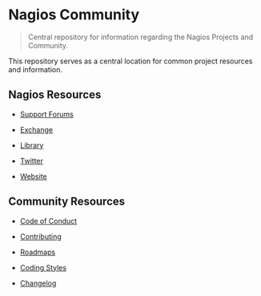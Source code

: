 # Nagios Community

> Central repository for information regarding the Nagios Projects and Community.

This repository serves as a central location for common project resources and
information.

## Nagios Resources

 * [Support Forums](https://support.nagios.com/forum/viewforum.php?f=5)

 * [Exchange](https://exchange.nagios.org/)

 * [Library](https://library.nagios.com/)

 * [Twitter](https://twitter.com/nagiosinc)

 * [Website](https://www.nagios.org/)

## Community Resources

 * [Code of Conduct](https://github.com/NagiosEnterprises/community/blob/master/CODE_OF_CONDUCT.md)

 * [Contributing](https://github.com/NagiosEnterprises/community/blob/master/CONTRIBUTING.md)

 * [Roadmaps](https://github.com/NagiosEnterprises/community/tree/master/Roadmaps/)

 * [Coding Styles](https://github.com/NagiosEnterprises/community/tree/master/Coding_Styles/)

 * [Changelog](https://github.com/NagiosEnterprises/community/blob/master/CHANGELOG.md)
